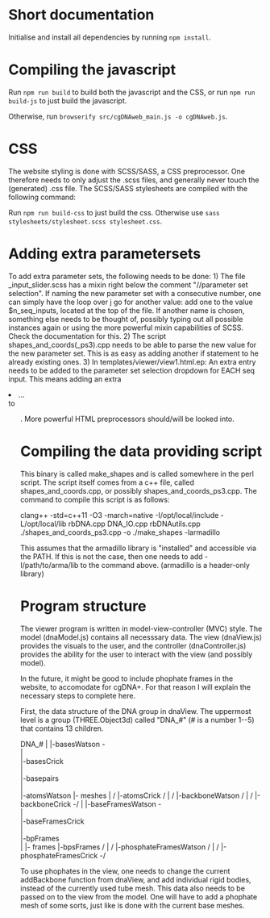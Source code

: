 Short documentation
===================

Initialise and install all dependencies by running `npm install`.

Compiling the javascript
========================

Run `npm run build` to build both the javascript and the CSS, or run `npm run build-js` to just build the javascript.

Otherwise, run `browserify src/cgDNAweb_main.js -o cgDNAweb.js`.

CSS
===

The website styling is done with SCSS/SASS, a CSS preprocessor. One therefore needs to only adjust the .scss files, and generally never touch the (generated) .css file. The SCSS/SASS stylesheets are compiled with the following command:

Run `npm run build-css` to just build the css. Otherwise use `sass stylesheets/stylesheet.scss stylesheet.css`.

Adding extra parametersets
==========================

To add extra parameter sets, the following needs to be done:
    1) The file _input_slider.scss has a mixin right below the comment "//parameter set selection". If naming the new parameter set with a consecutive number, one can simply have the loop over j go for another value: add one to the value $n_seq_inputs, located at the top of the file. If another name is chosen, something else needs to be thought of, possibly typing out all possible instances again or using the more powerful mixin capabilities of SCSS. Check the documentation for this.
    2) The script shapes_and_coords(_ps3).cpp needs to be able to parse the new value for the new parameter set. This is as easy as adding another if statement to he already existing ones.
    3) In templates/viewer/view1.html.ep: An extra entry needs to be added to the parameter set selection dropdown for EACH seq input. This means adding an extra <li> ... </li> to <ul class="params_dropdown">. More powerful HTML preprocessors should/will be looked into.

Compiling the data providing script
===================================

This binary is called make_shapes and is called somewhere in the perl script. The script itself comes from a c++ file, called shapes_and_coords.cpp, or possibly shapes_and_coords_ps3.cpp. The command to compile this script is as follows:

clang++ -std=c++11 -O3 -march=native -I/opt/local/include -L/opt/local/lib rbDNA.cpp DNA_IO.cpp rbDNAutils.cpp ./shapes_and_coords_ps3.cpp -o ./make_shapes -larmadillo

This assumes that the armadillo library is "installed" and accessible via the PATH. If this is not the case, then one needs to add -I/path/to/arma/lib to the command above. (armadillo is a header-only library)

Program structure
=================

The viewer program is written in model-view-controller (MVC) style. The model (dnaModel.js) contains all necesssary data. The view (dnaView.js) provides the visuals to the user, and the controller (dnaController.js) provides the ability for the user to interact with the view (and possibly model).

In the future, it might be good to include phophate frames in the website, to accomodate for cgDNA+. For that reason I will explain the necessary steps to complete here.

First, the data structure of the DNA group in dnaView. The uppermost level is a group (THREE.Object3d) called "DNA_#" (# is a number 1--5) that contains 13 children.

DNA_#
 |
 |-basesWatson                 -\
 |                               \
 |-basesCrick                     \
 |                                 \
 |-basepairs                        \
 |                                   \
 |-atomsWatson                        |- meshes
 |                                   /
 |-atomsCrick                       /
 |                                 /
 |-backboneWatson                 /
 |                               /
 |-backboneCrick               -/
 |
 |-baseFramesWatson             -\
 |                                \
 |-baseFramesCrick                 \
 |                                  \
 |-bpFrames                          \
 |                                    |- frames
 |-bpsFrames                         /
 |                                  / 
 |-phosphateFramesWatson           / 
 |                                /
 |-phosphateFramesCrick         -/

To use phophates in the view, one needs to change the current addBackbone function from dnaView, and add individual rigid bodies, instead of the currently used tube mesh. This data also needs to be passed on to the view from the model. One will have to add a phophate mesh of some sorts, just like is done with the current base meshes.
